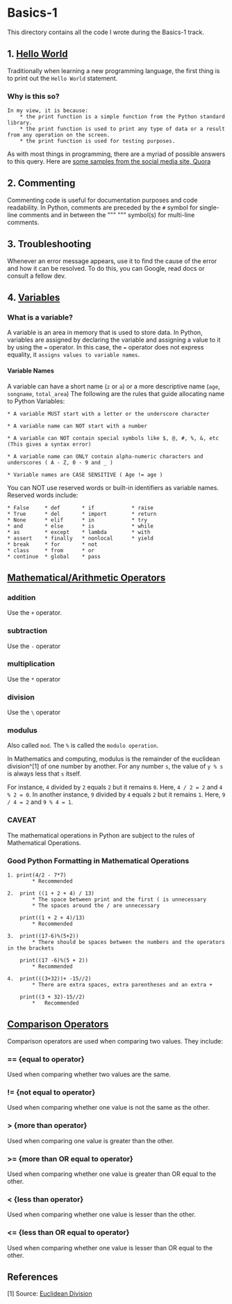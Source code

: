 # Basics-1

This directory contains all the code I wrote during the Basics-1 track.

## 1. [Hello World](Programming-In-Python\1-StackUp-Notes\Basics-1\Hello-World.py)

Traditionally when learning a new programming language, the first thing is to print out the ```Hello World``` statement.

### Why is this so?

    In my view, it is because:
        * the print function is a simple function from the Python standard library.
        * the print function is used to print any type of data or a result from any operation on the screen.
        * the print function is used for testing purposes.

 As with most things in programming, there are a myriad of possible answers to this query. Here are [some samples from the social media site, Quora](https://www.quora.com/Why-do-we-start-with-the-Hello-World?share=1)

## 2. Commenting

Commenting code is useful for documentation purposes and code readability.
In Python, comments are preceded by the ``` # ``` symbol for single-line comments and in between the """ """ symbol(s) for multi-line comments.

## 3. Troubleshooting

Whenever an error message appears, use it to find the cause of the error and how it can be resolved.
To do this, you can Google, read docs or consult a fellow dev.

## 4. [Variables](Programming-In-Python\1-StackUp-Notes\Basics-1\Variables.py)

### What is a variable?

A variable is an area in memory that is used to store data.
In Python, variables are assigned by declaring the variable and assigning a value to it by using the ```=``` operator.
In this case, the ```=``` operator does not express equality, it ```assigns values to variable names```.

#### Variable Names

A variable can have a short name (```z``` or ```a```) or a more descriptive name (```age```, ```songname```, ```total_area```)
The following are the rules that guide allocating name to Python Variables:

    * A variable MUST start with a letter or the underscore character

    * A variable name can NOT start with a number

    * A variable can NOT contain special symbols like $, @, #, %, &, etc (This gives a syntax error)

    * A variable name can ONLY contain alpha-numeric characters and underscores ( A - Z, 0 - 9 and _ )

    * Variable names are CASE SENSITIVE ( Age != age )
You can NOT use reserved words or built-in identifiers as variable names. Reserved words include:

    * False     * def       * if            * raise
    * True      * del       * import        * return
    * None      * elif      * in            * try
    * and       * else      * is            * while
    * as        * except    * lambda        * with
    * assert    * finally   * nonlocal      * yield
    * break     * for       * not
    * class     * from      * or
    * continue  * global    * pass 

## [Mathematical/Arithmetic Operators](Programming-In-Python\1-StackUp-Notes\Basics-1\Mathematical-Operators.py)

### addition

Use the ```+``` operator.

### subtraction

Use the ```-``` operator

### multiplication

Use the ```*``` operator

### division

Use the ```\``` operator

### modulus

Also called ```mod```.
The ```%``` is called the ```modulo operation```.

In Mathematics and computing, modulus is the remainder of the euclidean division^[1] of one number by another.
For any number ```s```, the value of ```y % s``` is always less that ```s``` itself.

For instance, ```4``` divided by ```2``` equals ```2``` but it remains ```0```. Here, ```4 / 2 = 2``` and ```4 % 2 = 0```.
In another instance, ```9``` divided by ```4``` equals ```2``` but it remains ```1```. Here, ```9 / 4 = 2``` and ```9 % 4 = 1```.

### CAVEAT

The mathematical operations in Python are subject to the rules of Mathematical Operations.

### Good Python Formatting in Mathematical Operations

    1. print(4/2 - 7*7)
            * Recommended

    2.  print ((1 + 2 + 4) / 13)
            * The space between print and the first ( is unnecessary
            * The spaces around the / are unnecessary
    
        print((1 + 2 + 4)/13)
            * Recommended

    3.  print((17-6)%(5+2))
            * There should be spaces between the numbers and the operators in the brackets
        
        print((17 -6)%(5 + 2))
            * Recommended

    4.  print(((3+32))+ -15//2)
            * There are extra spaces, extra parentheses and an extra +

        print((3 + 32)-15//2)
            *   Recommended

## [Comparison Operators](Programming-In-Python\1-StackUp-Notes\Basics-1\Comparison-Operators.py)

Comparison operators are used when comparing two values.
They include:

### == {equal to operator}

Used when comparing whether two values are the same.

### != {not equal to operator}

Used when comparing whether one value is not the same as the other.

### > {more than operator}

Used when comparing one value is greater than the other.

### >= {more than OR equal to operator}

Used when comparing whether one value is greater than OR equal to the other.

### < {less than operator}

Used when comparing whether one value is lesser than the other.

### <= {less than OR equal to operator}

Used when comparing whether one value is lesser than OR equal to the other.

## References

[1] Source: [Euclidean Division](https://en.wikipedia.org/wiki/Euclidean_division)
